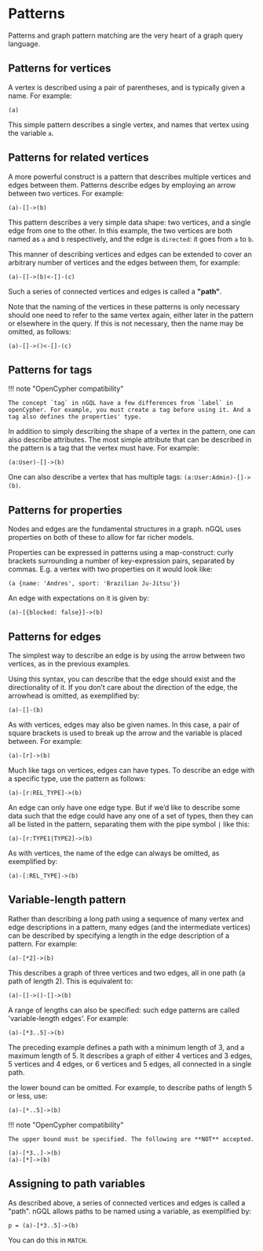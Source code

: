 # Patterns

Patterns and graph pattern matching are the very heart of a graph query language.

## Patterns for vertices

A vertex is described using a pair of parentheses, and is typically given a name. For example:

```ngql
(a)
```

This simple pattern describes a single vertex, and names that vertex using the variable `a`.

## Patterns for related vertices

A more powerful construct is a pattern that describes multiple vertices and edges between
them. Patterns describe edges by employing an arrow between two vertices. For example:

```ngql
(a)-[]->(b)
```

This pattern describes a very simple data shape: two vertices, and a single edge from one to the other.
In this example, the two vertices are both named as `a` and `b` respectively, and the edge is `directed`: it goes from `a` to `b`.

This manner of describing vertices and edges can be extended to cover an arbitrary number of vertices and the edges between them, for example:

```ngql
(a)-[]->(b)<-[]-(c)
```

Such a series of connected vertices and edges is called a **"path"**.

Note that the naming of the vertices in these patterns is only necessary should one need to refer to
the same vertex again, either later in the pattern or elsewhere in the query. If this is not
necessary, then the name may be omitted, as follows:

```ngql
(a)-[]->()<-[]-(c)
```

## Patterns for tags

!!! note "OpenCypher compatibility"

    The concept `tag` in nGQL have a few differences from `label` in openCypher. For example, you must create a tag before using it. And a tag also defines the properties' type.

In addition to simply describing the shape of a vertex in the pattern, one can also describe attributes.
The most simple attribute that can be described in the pattern is a tag that the vertex must have.
For example:

```ngql
(a:User)-[]->(b)
```

One can also describe a vertex that has multiple tags:
`(a:User:Admin)-[]->(b)`.

## Patterns for properties

Nodes and edges are the fundamental structures in a graph. nGQL uses properties on both
of these to allow for far richer models.

Properties can be expressed in patterns using a map-construct: curly brackets surrounding a
number of key-expression pairs, separated by commas. E.g. a vertex with two properties on it would
look like:

```ngql
(a {name: 'Andres', sport: 'Brazilian Ju-Jitsu'})
```

An edge with expectations on it is given by:

```ngql
(a)-[{blocked: false}]->(b)
```

## Patterns for edges

The simplest way to describe an edge is by using the arrow between two vertices, as in the
previous examples.

Using this syntax, you can describe that the edge should exist and
the directionality of it. If you don’t care about the direction of the edge, the arrowhead is
omitted, as exemplified by:

```ngql
(a)-[]-(b)
```

As with vertices, edges may also be given names. In this case, a pair of square brackets is used
to break up the arrow and the variable is placed between. For example:

```ngql
(a)-[r]->(b)
```

Much like tags on vertices, edges can have types. To describe an edge with a specific
type, use the pattern as follows:

```ngql
(a)-[r:REL_TYPE]->(b)
```

An edge can only have one edge type. But if we’d like to describe some data such that
the edge could have any one of a set of types, then they can all be listed in the pattern,
separating them with the pipe symbol `|` like this:

```ngql
(a)-[r:TYPE1|TYPE2]->(b)
```

As with vertices, the name of the edge can always be omitted, as exemplified by:

```ngql
(a)-[:REL_TYPE]->(b)
```

## Variable-length pattern

Rather than describing a long path using a sequence of many vertex and edge descriptions in
a pattern, many edges (and the intermediate vertices) can be described by specifying a length
in the edge description of a pattern. For example:

```ngql
(a)-[*2]->(b)
```

This describes a graph of three vertices and two edges, all in one path (a path of length 2). This
is equivalent to:

```ngql
(a)-[]->()-[]->(b)
```

A range of lengths can also be specified: such edge patterns are called 'variable-length edges'. For example:

```ngql
(a)-[*3..5]->(b)
```

The preceding example defines a path with a minimum length of 3, and a maximum length of 5. It describes a graph of either 4 vertices and 3
edges, 5 vertices and 4 edges, or 6 vertices and 5 edges, all connected in
a single path.

the lower bound can be omitted. For example, to describe paths of length 5 or less, use:

```ngql
(a)-[*..5]->(b)
```

!!! note "OpenCypher compatibility"

    The upper bound must be specified. The following are **NOT** accepted.

```ngql
(a)-[*3..]->(b)
(a)-[*]->(b)
```

## Assigning to path variables

As described above, a series of connected vertices and edges is called a "path". nGQL allows
paths to be named using a variable, as exemplified by:

```ngql
p = (a)-[*3..5]->(b)
```

You can do this in `MATCH`.
